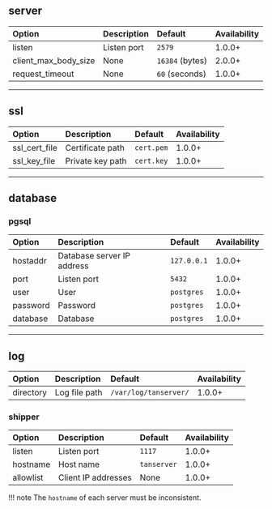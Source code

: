 ## server

| Option               | Description | Default         | Availability
| :----                | :----       | :----           | :----
| listen               | Listen port | `2579`          | 1.0.0+
| client_max_body_size | None        | `16384` (bytes) | 2.0.0+
| request_timeout      | None        | `60` (seconds)  | 1.0.0+

---

## ssl

| Option               | Description      | Default    | Availability
| :----                | :----            | :----      | :----
| ssl_cert_file        | Certificate path | `cert.pem` | 1.0.0+
| ssl_key_file         | Private key path | `cert.key` | 1.0.0+

---

## database

### pgsql

| Option               | Description                | Default     | Availability
| :----                | :----                      | :----       | :----
| hostaddr             | Database server IP address | `127.0.0.1` | 1.0.0+
| port                 | Listen port                | `5432`      | 1.0.0+
| user                 | User                       | `postgres`  | 1.0.0+
| password             | Password                   | `postgres`  | 1.0.0+
| database             | Database                   | `postgres`  | 1.0.0+

---

## log

| Option               | Description   | Default               | Availability
| :----                | :----         | :----                 | :----
| directory            | Log file path | `/var/log/tanserver/` | 1.0.0+

### shipper

| Option               | Description         | Default     | Availability
| :----                | :----               | :----       | :----
| listen               | Listen port         | `1117`      | 1.0.0+
| hostname             | Host name           | `tanserver` | 1.0.0+
| allowlist            | Client IP addresses | None        | 1.0.0+

!!! note
    The `hostname` of each server must be inconsistent.
